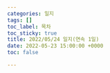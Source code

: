 ```yaml
---
categories: 일지
tags: []
toc_label: 목차
toc_sticky: true
title: 2022/05/24 일지(연속 1일)
date: 2022-05-23 15:00:00 +0000
toc: false

---
```

